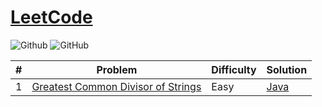 # [LeetCode](https://www.leetcode.com/)

![Github](https://img.shields.io/badge/languages-python-green.svg?longCache=true&style=for-the-badge)
![GitHub](https://img.shields.io/github/license/mashape/apistatus.svg?style=for-the-badge)

| # | Problem | Difficulty | Solution |      
|---|---------|------------|----------|
1 | [Greatest Common Divisor of Strings](https://leetcode.com/problems/greatest-common-divisor-of-strings/) | Easy | [Java](./February2023/greatest_common_divisor.java)

